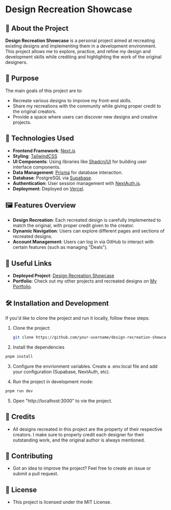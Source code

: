 # Design Recreation Showcase

## 🎨 About the Project

**Design Recreation Showcase** is a personal project aimed at recreating existing designs and implementing them in a development environment. This project allows me to explore, practice, and refine my design and development skills while crediting and highlighting the work of the original designers.

## 🚀 Purpose

The main goals of this project are to:

- Recreate various designs to improve my front-end skills.
- Share my recreations with the community while giving proper credit to the original creators.
- Provide a space where users can discover new designs and creative projects.

## 🔧 Technologies Used

- **Frontend Framework**: [Next.js](https://nextjs.org/)
- **Styling**: [TailwindCSS](https://tailwindcss.com/)
- **UI Components**: Using libraries like [Shadcn/UI](https://shadcn.dev/) for building user interface components.
- **Data Management**: [Prisma](https://www.prisma.io/) for database interaction.
- **Database**: PostgreSQL via [Supabase](https://supabase.com/).
- **Authentication**: User session management with [NextAuth.js](https://next-auth.js.org/).
- **Deployment**: Deployed on [Vercel](https://vercel.com/).

## 🖼️ Features Overview

- **Design Recreation**: Each recreated design is carefully implemented to match the original, with proper credit given to the creator.
- **Dynamic Navigation**: Users can explore different pages and sections of recreated designs.
- **Account Management**: Users can log in via GitHub to interact with certain features (such as managing "Deals").

## 🔗 Useful Links

- **Deployed Project**: [Design Recreation Showcase](#)
- **Portfolio**: Check out my other projects and recreated designs on [My Portfolio](#).

## 🛠️ Installation and Development

If you'd like to clone the project and run it locally, follow these steps:

1. Clone the project:

   ```bash
   git clone https://github.com/your-username/design-recreation-showcase.git

   ```

2. Install the dependencies

  ```bash
  pnpm install

  ```

3. Configure the envrionment variables. Create a .env.local file and add your configuration (Supabase, NextAuth, etc).

4. Run the project in development mode:

  ```bash
  pnpm run dev
  
  ```

5. Open "http://localhost:3000" to vie the project.

## 🎫 Credits

- All designs recreated in this project are the property of their respective creators. I make sure to properly credit each designer for their outstanding work, and the original author is always mentioned.

## 🙌 Contributing

- Got an idea to improve the project? Feel free to create an issue or submit a pull request.

## 📑 License

- This project is licensed under the MIT License.